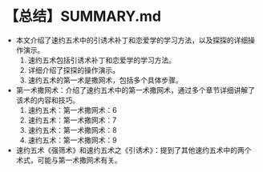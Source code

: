 # 【总结】SUMMARY.md

-   本文介绍了速约五术中的引诱术补丁和恋爱学的学习方法，以及探探的详细操作演示。
    1.  速约五术包括引诱术补丁和恋爱学的学习方法。
    2.  详细介绍了探探的操作演示。
    3.  速约五术的第一术是撒网术，包括多个具体步骤。
-   第一术撒网术：介绍了速约五术中的第一术撒网术，通过多个章节详细讲解了该术的内容和技巧。
    1.  速约五术：第一术撒网术：6
    2.  速约五术：第一术撒网术：7
    3.  速约五术：第一术撒网术：8
    4.  速约五术：第一术撒网术：9
-   速约五术《强筛术》和速约五术之《引诱术》：提到了其他速约五术中的两个术式，可能与第一术撒网术有关。